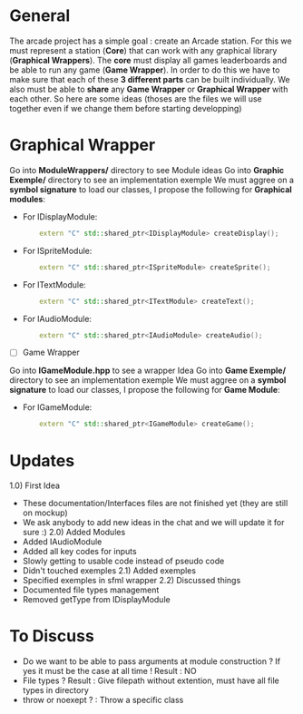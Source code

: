 # General

The arcade project has a simple goal : create an Arcade station.
For this we must represent a station (**Core**) that can work with any graphical library (**Graphical Wrappers**).
The **core** must display all games leaderboards and be able to run any game (**Game Wrapper**).
In order to do this we have to make sure that each of these **3 different parts** can be built individually.
We also must be able to **share** any **Game Wrapper** or **Graphical Wrapper** with each other.
So here are some ideas (thoses are the files we will use together even if we change them before starting developping)

# Graphical Wrapper

Go into **ModuleWrappers/** directory to see Module ideas
Go into **Graphic Exemple/** directory to see an implementation exemple
We must aggree on a **symbol signature** to load our classes, I propose the following for **Graphical modules**:

- For IDisplayModule:
  ```cpp
      extern "C" std::shared_ptr<IDisplayModule> createDisplay();
  ```
- For ISpriteModule:
  ```cpp
      extern "C" std::shared_ptr<ISpriteModule> createSprite();
  ```
- For ITextModule:
  ```cpp
      extern "C" std::shared_ptr<ITextModule> createText();
  ```
- For IAudioModule:
  ```cpp
      extern "C" std::shared_ptr<IAudioModule> createAudio();
  ```

- [ ] Game Wrapper

Go into **IGameModule.hpp** to see a wrapper Idea
Go into **Game Exemple/** directory to see an implementation exemple
We must aggree on a **symbol signature** to load our classes, I propose the following for **Game Module**:

- For IGameModule:
  ```cpp
      extern "C" std::shared_ptr<IGameModule> createGame();
  ```

# Updates

1.0) First Idea

- These documentation/Interfaces files are not finished yet (they are still on mockup)
- We ask anybody to add new ideas in the chat and we will update it for sure :)
  2.0) Added Modules
- Added IAudioModule
- Added all key codes for inputs
- Slowly getting to usable code instead of pseudo code
- Didn't touched exemples
  2.1) Added exemples
- Specified exemples in sfml wrapper
  2.2) Discussed things
- Documented file types management
- Removed getType from IDisplayModule

# To Discuss

- Do we want to be able to pass arguments at module construction ? If yes it must be the case at all time ! Result : NO
- File types ? Result : Give filepath without extention, must have all file types in directory
- throw or noexept ?  : Throw a specific class

